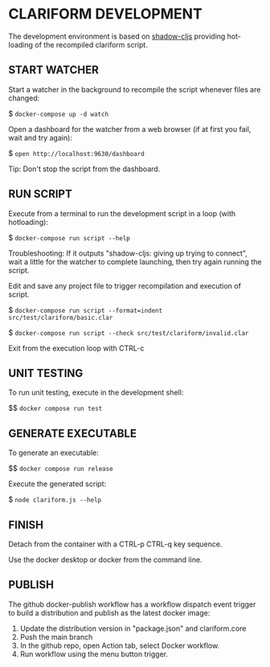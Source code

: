 # CLARIFORM DEVELOPMENT

The development environment is based on [shadow-cljs](https://github.com/thheller/shadow-cljs)
providing hot-loading of the recompiled clariform script.

## START WATCHER

Start a watcher in the background to recompile the script whenever files are changed:

$ `docker-compose up -d watch`

Open a dashboard for the watcher from a web browser (if at first you fail, wait and try again):

$ `open http://localhost:9630/dashboard`

Tip: Don't stop the script from the dashboard.

## RUN SCRIPT

Execute from a terminal to run the development script in a loop (with hotloading):

$ `docker-compose run script --help`

Troubleshooting: If it outputs "shadow-cljs: giving up trying to connect", wait 
a little for the watcher to complete launching, then try again running the script. 

Edit and save any project file to trigger recompilation and execution of script.

$ `docker-compose run script --format=indent src/test/clariform/basic.clar`

$ `docker-compose run script --check src/test/clariform/invalid.clar`

Exit from the execution loop with CTRL-c

## UNIT TESTING 

To run unit testing, execute in the development shell:

$$ `docker compose run test`

## GENERATE EXECUTABLE

To generate an executable:

$$ `docker compose run release`

Execute the generated script:

$ `node clariform.js --help`

## FINISH

Detach from the container with a CTRL-p CTRL-q key sequence.

Use the docker desktop or docker from the command line.

## PUBLISH 

The github docker-publish workflow has a workflow dispatch event trigger 
to build a distribution and publish as the latest docker image:

1. Update the distribution version in "package.json" and clariform.core
2. Push the main branch
3. In the github repo, open Action tab, select Docker workflow.
4. Run workflow using the menu button trigger.



